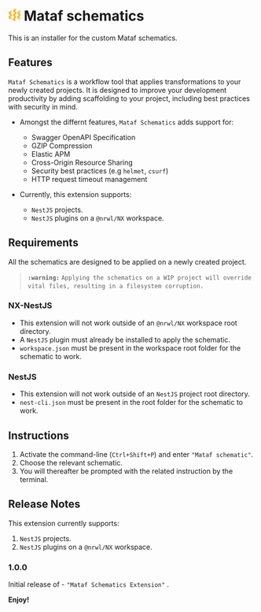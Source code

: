 # <img src='assets/images/fibi-logo.png' alt='Mataf logo' width=25/> Mataf schematics

This is an installer for the custom Mataf schematics.

## Features
`Mataf Schematics` is a workflow tool that applies transformations to your newly created projects. It is designed to improve your development productivity by adding scaffolding to your project, including best practices with security in mind. <br />
- Amongst the differnt features, `Mataf Schematics` adds support for:
   - Swagger OpenAPI Specification
   - GZIP Compression
   - Elastic APM
   - Cross-Origin Resource Sharing
   - Security best practices (e.g `helmet`, `csurf`)
   - HTTP request timeout management

- Currently, this extension supports:
    - `NestJS` projects.
    - `NestJS` plugins on a `@nrwl/NX` workspace.

## Requirements
All the schematics are designed to be applied on a newly created project. 
>**`:warning:`** `Applying the schematics on a WIP project will override vital files, resulting in a filesystem corruption.`

### NX-NestJS
-   This extension will not work outside of an `@nrwl/NX` workspace root directory.
-   A `NestJS` plugin must already be installed to apply the schematic.
-   `workspace.json` must be present in the workspace root folder for the schematic to work. 
### NestJS
-   This extension will not work outside of an `NestJS` project root directory.
-   `nest-cli.json` must be present in the root folder for the schematic to work. 

## Instructions

1. Activate the command-line (`Ctrl+Shift+P`) and enter `"Mataf schematic"`.
2. Choose the relevant schematic.
3. You will thereafter be prompted with the related instruction by the terminal.

## Release Notes

This extension currently supports:
1. `NestJS` projects.
2. `NestJS` plugins on a `@nrwl/NX` workspace.

### 1.0.0

Initial release of - `"Mataf Schematics Extension"` .

**Enjoy!**
